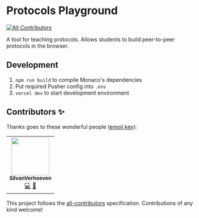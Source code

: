 # Protocols Playground
<!-- ALL-CONTRIBUTORS-BADGE:START - Do not remove or modify this section -->
[![All Contributors](https://img.shields.io/badge/all_contributors-1-orange.svg?style=flat-square)](#contributors-)
<!-- ALL-CONTRIBUTORS-BADGE:END -->

A tool for teaching protocols.
Allows students to build peer-to-peer protocols in the browser.

## Development

1. `npm run build` to compile Monaco's dependencies
2. Put required Pusher config into `.env`
3. `vercel dev` to start development environment

## Contributors ✨

Thanks goes to these wonderful people ([emoji key](https://allcontributors.org/docs/en/emoji-key)):

<!-- ALL-CONTRIBUTORS-LIST:START - Do not remove or modify this section -->
<!-- prettier-ignore-start -->
<!-- markdownlint-disable -->
<table>
  <tr>
    <td align="center"><a href="https://github.com/SilvanVerhoeven"><img src="https://avatars3.githubusercontent.com/u/44174681?v=4" width="100px;" alt=""/><br /><sub><b>SilvanVerhoeven</b></sub></a><br /><a href="https://github.com/Skn0tt/protocols-playground/commits?author=SilvanVerhoeven" title="Code">💻</a> <a href="#design-SilvanVerhoeven" title="Design">🎨</a></td>
  </tr>
</table>

<!-- markdownlint-enable -->
<!-- prettier-ignore-end -->
<!-- ALL-CONTRIBUTORS-LIST:END -->

This project follows the [all-contributors](https://github.com/all-contributors/all-contributors) specification. Contributions of any kind welcome!